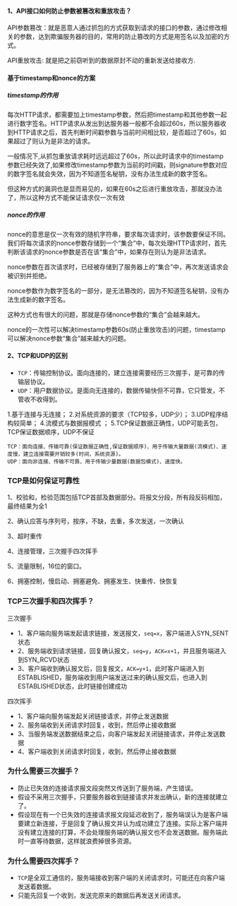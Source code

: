 #### 1、API接口如何防止参数被篡改和重放攻击？

API参数篡改：就是恶意人通过抓包的方式获取到请求的接口的参数，通过修改相关的参数，达到欺骗服务器的目的，常用的防止篡改的方式是用签名以及加密的方式。

API重放攻击: 就是把之前窃听到的数据原封不动的重新发送给接收方.

#### 基于timestamp和nonce的方案

##### timestamp的作用

每次HTTP请求，都需要加上timestamp参数，然后把timestamp和其他参数一起进行数字签名。HTTP请求从发出到达服务器一般都不会超过60s，所以服务器收到HTTP请求之后，首先判断时间戳参数与当前时间相比较，是否超过了60s，如果超过了则认为是非法的请求。

一般情况下,从抓包重放请求耗时远远超过了60s，所以此时请求中的timestamp参数已经失效了,如果修改timestamp参数为当前的时间戳，则signature参数对应的数字签名就会失效，因为不知道签名秘钥，没有办法生成新的数字签名。

但这种方式的漏洞也是显而易见的，如果在60s之后进行重放攻击，那就没办法了，所以这种方式不能保证请求仅一次有效

##### nonce的作用

nonce的意思是仅一次有效的随机字符串，要求每次请求时，该参数要保证不同。我们将每次请求的nonce参数存储到一个“集合”中，每次处理HTTP请求时，首先判断该请求的nonce参数是否在该“集合”中，如果存在则认为是非法请求。

nonce参数在首次请求时，已经被存储到了服务器上的“集合”中，再次发送请求会被识别并拒绝。

nonce参数作为数字签名的一部分，是无法篡改的，因为不知道签名秘钥，没有办法生成新的数字签名。

这种方式也有很大的问题，那就是存储nonce参数的“集合”会越来越大。

nonce的一次性可以解决timestamp参数60s(防止重放攻击)的问题，timestamp可以解决nonce参数“集合”越来越大的问题。

#### 2、TCP和UDP的区别

- `TCP`：传输控制协议。面向连接的，建立连接需要经历三次握手，是可靠的传输层协议。
- `UDP`：用户数据协议。是面向无连接的，数据传输快但不可靠，它只管发，不管收不收得到。

1.基于连接与无连接；
2.对系统资源的要求（TCP较多，UDP少）；
3.UDP程序结构较简单；
4.流模式与数据报模式 ；
5.TCP保证数据正确性，UDP可能丢包，TCP保证数据顺序，UDP不保证

```
TCP：面向连接、传输可靠(保证数据正确性,保证数据顺序)、用于传输大量数据(流模式)、速度慢，建立连接需要开销较多(时间，系统资源)。
UDP：面向非连接、传输不可靠、用于传输少量数据(数据包模式)、速度快。
```



### TCP是如何保证可靠性

1、校验和，检验范围包括TCP首部及数据部分。将报文分段，所有段反码相加，最终结果为全1

2、确认应答与序列号，按序，不缺，去重，多次发送，一次确认

3、超时重传

4、连接管理，三次握手四次挥手

5、流量限制，16位的窗口。

6、拥塞控制，慢启动、拥塞避免、拥塞发生、快重传、快恢复



### TCP三次握手和四次挥手？

三次握手

- 1、客户端向服务端发起请求链接，发送报文，`seq=x`，客户端进入SYN_SENT状态
- 2、服务端收到请求链接，回复确认报文，`seq=y`，`ACK=x+1`，并且服务端进入到SYN_RCVD状态
- 3、客户端收到确认报文后，回复报文，`ACK=y+1`，此时客户端进入到ESTABLISHED，服务端收到用户端发送过来的确认报文后，也进入到ESTABLISHED状态，此时链接创建成功

四次挥手

- 1、客户端向服务端发起关闭链接请求，并停止发送数据
- 2、服务端收到关闭请求时回复，收到，然后停止接收数据
- 3、当服务端发送数据结束之后，向客户端发起关闭链接请求，并停止发送数据
- 4、客户端收到关闭请求时回复，收到，然后停止接收数据

### 为什么需要三次握手？

- 防止已失效的连接请求报文段突然又传送到了服务端，产生错误。
- 假设不采用三次握手，只要服务器收到链接请求并发出确认，新的连接就建立了。
- 假设现在有一个已失效的连接请求报文段延迟收到了，服务端误认为是客户端要建立新连接，于是回复了确认报文并认为成功建立了连接。实际上客户端并没有建立连接的打算，不会处理服务端的确认报文也不会发送数据。服务端此时一直等待数据，这样就浪费掉很多资源。

### 为什么需要四次挥手？

- `TCP`是全双工通信的，服务端接收到客户端的关闭请求时，可能还在向客户端发送着数据。
- 只能先回复一个收到，发送完原来的数据后再发送关闭请求。


